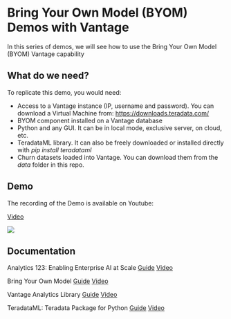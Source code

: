 # Bring Your Own Model (BYOM) Demos with Vantage

In this series of demos, we will see how to use the Bring Your Own Model (BYOM) Vantage capability

## What do we need?

To replicate this demo, you would need:

- Access to a Vantage instance (IP, username and password). You can download a Virtual Machine from: https://downloads.teradata.com/
- BYOM component installed on a Vantage database
- Python and any GUI. It can be in local mode, exclusive server, on cloud, etc.
- TeradataML library. It can also be freely downloaded or installed directly with *pip install teradataml*
- Churn datasets loaded into Vantage. You can download them from the *data* folder in this repo.


## Demo

The recording of the Demo is available on Youtube:

[Video]([https://www.youtube.com/watch?v=_-5Z_KKzZ3I](https://www.youtube.com/watch?v=_-5Z_KKzZ3I))

[![](http://img.youtube.com/vi/_-5Z_KKzZ3I/0.jpg)](https://www.youtube.com/watch?v=_-5Z_KKzZ3I "")


## Documentation

Analytics 123: Enabling Enterprise AI at Scale
[Guide](https://assets.teradata.com/resourceCenter/downloads/WhitePapers/Analytics-123-Enabling-Enterprise-AI-at-Scale-MD006623.pdf)
[Video](https://www.youtube.com/watch?v=-UKK_KRGt9I)


Bring Your Own Model
[Guide](https://docs.teradata.com/r/Teradata-VantageTM-Bring-Your-Own-Model-User-Guide/October-2021/Bring-Your-Own-Model)
[Video](https://www.youtube.com/watch?v=grq37uW0pxM)


Vantage Analytics Library
[Guide](https://docs.teradata.com/r/Vantage-Analytics-Library-User-Guide/January-2022)
[Video](https://www.youtube.com/watch?v=qxNw6sM0amg)


TeradataML: Teradata Package for Python
[Guide](https://docs.teradata.com/r/Teradata-Package-for-Python-Function-Reference/November-2021/teradataml-Vantage-Analytics-Library-Functions)
[Video](https://www.youtube.com/watch?v=YK_x4y52ffc)
